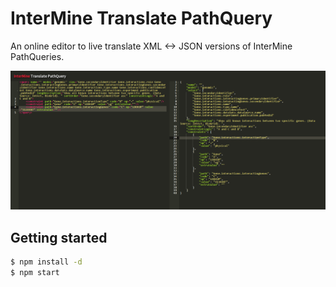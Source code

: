 # InterMine Translate PathQuery

An online editor to live translate XML <-> JSON versions of InterMine PathQueries.

![image](https://github.com/radekstepan/intermine-translate-pathquery/raw/master/example.png)

## Getting started

```bash
$ npm install -d
$ npm start
```